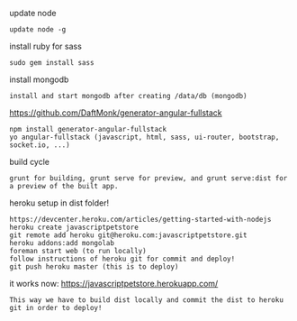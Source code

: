 update node	
    
    update node -g
    
install ruby for sass	

    sudo gem install sass
install mongodb	

    install and start mongodb after creating /data/db (mongodb)

https://github.com/DaftMonk/generator-angular-fullstack	

    npm install generator-angular-fullstack
	yo angular-fullstack (javascript, html, sass, ui-router, bootstrap, socket.io, ...)
	
build cycle	

    grunt for building, grunt serve for preview, and grunt serve:dist for a preview of the built app.

heroku setup in dist folder!	
    
    https://devcenter.heroku.com/articles/getting-started-with-nodejs
	heroku create javascriptpetstore
	git remote add heroku git@heroku.com:javascriptpetstore.git
	heroku addons:add mongolab
	foreman start web (to run locally)
	follow instructions of heroku git for commit and deploy!
	git push heroku master (this is to deploy)
	
it works now: https://javascriptpetstore.herokuapp.com/	
    
    This way we have to build dist locally and commit the dist to heroku git in order to deploy!
    